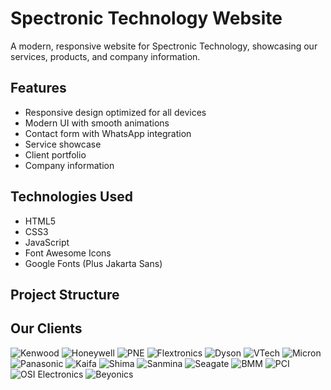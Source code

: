 # Spectronic Technology Website

A modern, responsive website for Spectronic Technology, showcasing our services, products, and company information.

## Features

- Responsive design optimized for all devices
- Modern UI with smooth animations
- Contact form with WhatsApp integration
- Service showcase
- Client portfolio
- Company information

## Technologies Used

- HTML5
- CSS3
- JavaScript
- Font Awesome Icons
- Google Fonts (Plus Jakarta Sans)

## Project Structure
## Our Clients

![Kenwood](images/clients/kenwood.png)
![Honeywell](images/clients/honeywell.jpg)
![PNE](images/clients/pne.jpg)
![Flextronics](images/clients/flextronics.png)
![Dyson](images/clients/dyson.png)
![VTech](images/clients/vrtech.png)
![Micron](images/clients/micron.png)
![Panasonic](images/clients/panasonic.png)
![Kaifa](images/clients/kaifa.jpg)
![Shima](images/clients/shima.jpg)
![Sanmina](images/clients/sanmina.png)
![Seagate](images/clients/seagate.png)
![BMM](images/clients/bmm.png)
![PCI](images/clients/pci.png)
![OSI Electronics](images/clients/osi.png)
![Beyonics](images/clients/beyonics.png)
